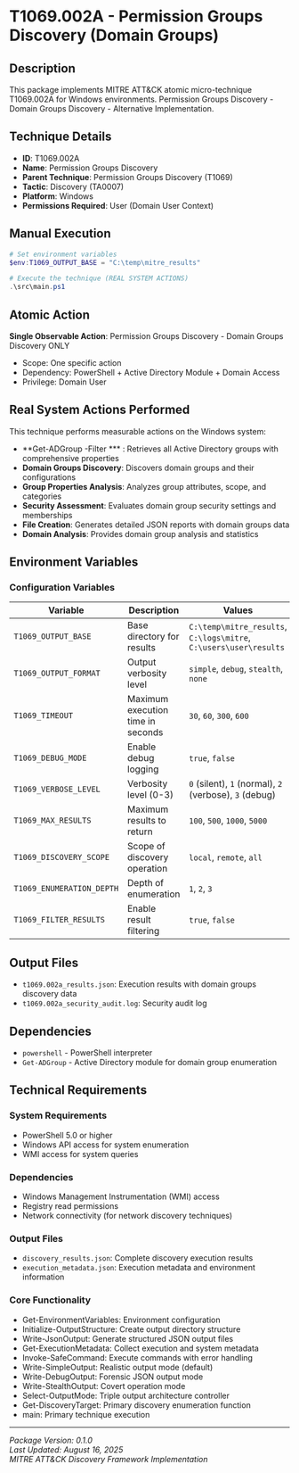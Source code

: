 # T1069.002A - Permission Groups Discovery (Domain Groups)

## Description
This package implements MITRE ATT&CK atomic micro-technique T1069.002A for Windows environments. Permission Groups Discovery - Domain Groups Discovery - Alternative Implementation.

## Technique Details
- **ID**: T1069.002A
- **Name**: Permission Groups Discovery
- **Parent Technique**: Permission Groups Discovery (T1069)
- **Tactic**: Discovery (TA0007)
- **Platform**: Windows
- **Permissions Required**: User (Domain User Context)

## Manual Execution
```powershell
# Set environment variables
$env:T1069_OUTPUT_BASE = "C:\temp\mitre_results"

# Execute the technique (REAL SYSTEM ACTIONS)
.\src\main.ps1
```

## Atomic Action
**Single Observable Action**: Permission Groups Discovery - Domain Groups Discovery ONLY
- Scope: One specific action
- Dependency: PowerShell + Active Directory Module + Domain Access
- Privilege: Domain User

## Real System Actions Performed
This technique performs measurable actions on the Windows system:
- **Get-ADGroup -Filter *** : Retrieves all Active Directory groups with comprehensive properties
- **Domain Groups Discovery**: Discovers domain groups and their configurations
- **Group Properties Analysis**: Analyzes group attributes, scope, and categories
- **Security Assessment**: Evaluates domain group security settings and memberships
- **File Creation**: Generates detailed JSON reports with domain groups data
- **Domain Analysis**: Provides domain group analysis and statistics

## Environment Variables

### Configuration Variables
| Variable | Description | Values | Default | Required |
|----------|-------------|---------|---------|----------|
| `T1069_OUTPUT_BASE` | Base directory for results | `C:\temp\mitre_results`, `C:\logs\mitre`, `C:\users\user\results` | `C:\temp\mitre_results` | Yes |
| `T1069_OUTPUT_FORMAT` | Output verbosity level | `simple`, `debug`, `stealth`, `none` | `simple` | No |
| `T1069_TIMEOUT` | Maximum execution time in seconds | `30`, `60`, `300`, `600` | `300` | No |
| `T1069_DEBUG_MODE` | Enable debug logging | `true`, `false` | `false` | No |
| `T1069_VERBOSE_LEVEL` | Verbosity level (0-3) | `0` (silent), `1` (normal), `2` (verbose), `3` (debug) | `1` | No |
| `T1069_MAX_RESULTS` | Maximum results to return | `100`, `500`, `1000`, `5000` | `1000` | No |
| `T1069_DISCOVERY_SCOPE` | Scope of discovery operation | `local`, `remote`, `all` | `local` | No |
| `T1069_ENUMERATION_DEPTH` | Depth of enumeration | `1`, `2`, `3` | `1` | No |
| `T1069_FILTER_RESULTS` | Enable result filtering | `true`, `false` | `false` | No |

## Output Files
- `t1069.002a_results.json`: Execution results with domain groups discovery data
- `t1069.002a_security_audit.log`: Security audit log

## Dependencies
- `powershell` - PowerShell interpreter
- `Get-ADGroup` - Active Directory module for domain group enumeration

## Technical Requirements

### System Requirements

- PowerShell 5.0 or higher
- Windows API access for system enumeration
- WMI access for system queries

### Dependencies

- Windows Management Instrumentation (WMI) access
- Registry read permissions
- Network connectivity (for network discovery techniques)

### Output Files
- `discovery_results.json`: Complete discovery execution results
- `execution_metadata.json`: Execution metadata and environment information

### Core Functionality

- Get-EnvironmentVariables: Environment configuration
- Initialize-OutputStructure: Create output directory structure
- Write-JsonOutput: Generate structured JSON output files
- Get-ExecutionMetadata: Collect execution and system metadata
- Invoke-SafeCommand: Execute commands with error handling
- Write-SimpleOutput: Realistic output mode (default)
- Write-DebugOutput: Forensic JSON output mode
- Write-StealthOutput: Covert operation mode
- Select-OutputMode: Triple output architecture controller
- Get-DiscoveryTarget: Primary discovery enumeration function
- main: Primary technique execution

---
*Package Version: 0.1.0*  
*Last Updated: August 16, 2025*  
*MITRE ATT&CK Discovery Framework Implementation*
